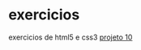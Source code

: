 # exercicios
 exercicios de html5 e css3
 <a href="https://naomiikedo.github.io/exercicios/projeto10/projeto10.html">projeto 10</a>

